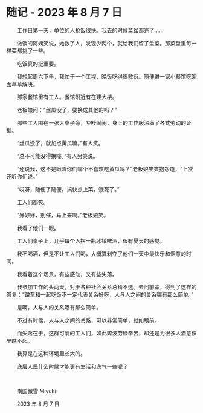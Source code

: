 # 随记 - 2023 年 8 月 7 日

　　工作日第一天，单位的人抢饭很快。我去的时候菜盆都光了……

　　做饭的阿姨笑说，她数了人，发现少两个，就给我们留了盘菜。那菜盘里每一样菜都挑了一些。

　　吃饭真的挺重要。

　　我想起周六下午，我忙于一个工程，晚饭吃得很敷衍。随便进一家小餐馆吃碗面草草解决。

　　那家餐馆里有工人。餐馆附近有在建大楼。

　　老板娘问：“丝瓜没了，要换成其他的吗？”

　　那些工人围在一张大桌子旁，吵吵闹闹，身上的工作服沾满了各式劳动的证据。

　　“丝瓜没了，就加点黄瓜嘛。”有人笑。

　　“总不可能没得换噻。”有人另笑说。

　　“还说我，这不是瞅着你们哪个不喜欢吃黄瓜吗？”老板娘笑笑抱怨道，“上次还听你们说。”

　　“哎呀，随便了随便。搞快点上菜，饿死了。”

　　工人们都笑。

　　“好好好，别催，马上来啊。”老板娘笑。

　　我看了他们一眼。

　　工人们桌子上，几乎每个人摆一瓶冰镇啤酒，很有夏天的感觉。

　　我不喝酒，但是不让工人们喝，大概算剥夺了他们一天中最快乐和惬意的时间。

　　我看着这个场景，有些感动，又有些失落。

　　我参加工作的头两天，对于各种社会关系总猜不透。去问前辈，得到了这样的答复：“蹭车和一起吃饭不一定代表关系好呀，人与人之间的关系哪有那么简单。”

　　是啊，人与人的关系哪有那么简单。

　　不过有时候，人与人之间的关系，可以非常简单，就如眼前。

　　而失落在于，这群可爱的工人们，如此奔波劳碌辛苦，却还是为很多人潜意识里瞧不起。

　　我算是在这种环境里长大的。

　　底层人民什么时候才能更有生活和底气一些呢？

<br />

　　南国微雪 Miyuki

　　2023 年 8 月 7 日
